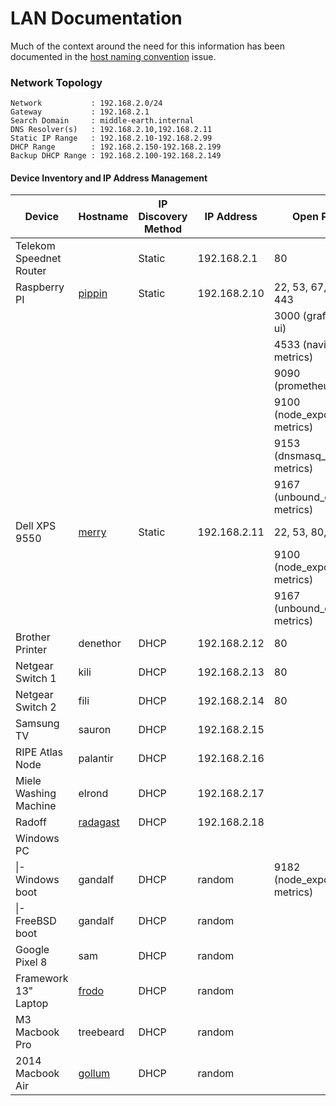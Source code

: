 # LAN Documentation

Much of the context around the need for this information has been documented in the
[host naming convention][issue-72] issue.

[issue-72]: https://github.com/scottmuc/infrastructure/issues/72

### Network Topology

```
Network           : 192.168.2.0/24
Gateway           : 192.168.2.1
Search Domain     : middle-earth.internal
DNS Resolver(s)   : 192.168.2.10,192.168.2.11
Static IP Range   : 192.168.2.10-192.168.2.99
DHCP Range        : 192.168.2.150-192.168.2.199
Backup DHCP Range : 192.168.2.100-192.168.2.149
```

#### Device Inventory and IP Address Management

| Device                  | Hostname             | IP Discovery Method | IP Address   | Open Ports                       |
|-------------------------|----------------------|---------------------|--------------|----------------------------------|
| Telekom Speednet Router |                      | Static              | 192.168.2.1  | 80                               |
| Raspberry PI            | [pippin][pippin]     | Static              | 192.168.2.10 | 22, 53, 67, 80, 443              |
|                         |                      |                     |              | 3000 (grafana web ui)            |
|                         |                      |                     |              | 4533 (navidrome metrics)         |
|                         |                      |                     |              | 9090 (prometheus)                |
|                         |                      |                     |              | 9100 (node_exporter metrics)     |
|                         |                      |                     |              | 9153 (dnsmasq_exporter metrics)  |
|                         |                      |                     |              | 9167 (unbound_exporter metrics)  |
| Dell XPS 9550           | [merry][merry]       | Static              | 192.168.2.11 | 22, 53, 80, 443                  |
|                         |                      |                     |              | 9100 (node_exporter metrics)     |
|                         |                      |                     |              | 9167 (unbound_exporter metrics)  |
| Brother Printer         | denethor             | DHCP                | 192.168.2.12 | 80                               |
| Netgear Switch 1        | kili                 | DHCP                | 192.168.2.13 | 80                               |
| Netgear Switch 2        | fili                 | DHCP                | 192.168.2.14 | 80                               |
| Samsung TV              | sauron               | DHCP                | 192.168.2.15 |                                  |
| RIPE Atlas Node         | palantir             | DHCP                | 192.168.2.16 |                                  |
| Miele Washing Machine   | elrond               | DHCP                | 192.168.2.17 |                                  |
| Radoff                  | [radagast][radagast] | DHCP                | 192.168.2.18 |                                  |
| Windows PC              |                      |                     |              |                                  |
| \|- Windows boot        | gandalf              | DHCP                | random       | 9182 (node_exporter metrics)     |
| \|- FreeBSD boot        | gandalf              | DHCP                | random       |                                  |
| Google Pixel 8          | sam                  | DHCP                | random       |                                  |
| Framework 13" Laptop    | [frodo][frodo]       | DHCP                | random       |                                  |
| M3 Macbook Pro          | treebeard            | DHCP                | random       |                                  |
| 2014 Macbook Air        | [gollum][gollum]     | DHCP                | random       |                                  |


[pippin]: pippin/
[merry]: merry/
[frodo]: frodo/
[gollum]: gollum/
[radagast]: radagast/
